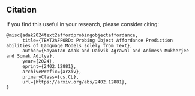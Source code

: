 ## Citation
If you find this useful in your research, please consider citing:

```
@misc{adak2024text2affordprobingobjectaffordance,
      title={TEXT2AFFORD: Probing Object Affordance Prediction abilities of Language Models solely from Text}, 
      author={Sayantan Adak and Daivik Agrawal and Animesh Mukherjee and Somak Aditya},
      year={2024},
      eprint={2402.12881},
      archivePrefix={arXiv},
      primaryClass={cs.CL},
      url={https://arxiv.org/abs/2402.12881}, 
}
```
